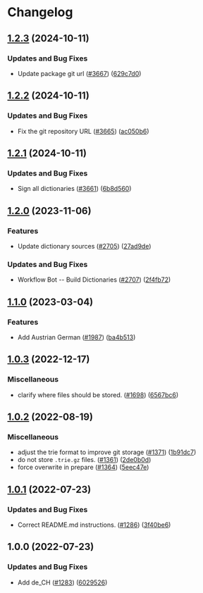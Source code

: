 # Changelog

## [1.2.3](https://github.com/khulnasoft/codetypo/compare/@codetypo/dict-de-ch@1.2.2...@codetypo/dict-de-ch@1.2.3) (2024-10-11)


### Updates and Bug Fixes

* Update package git url ([#3667](https://github.com/khulnasoft/codetypo/issues/3667)) ([629c7d0](https://github.com/khulnasoft/codetypo/commit/629c7d0a5e1bacad1d3874b1f8372edc3494ef97))

## [1.2.2](https://github.com/khulnasoft/codetypo/compare/@codetypo/dict-de-ch@1.2.1...@codetypo/dict-de-ch@1.2.2) (2024-10-11)


### Updates and Bug Fixes

* Fix the git repository URL ([#3665](https://github.com/khulnasoft/codetypo/issues/3665)) ([ac050b6](https://github.com/khulnasoft/codetypo/commit/ac050b697d57820109995e92fac5ccc32ced1723))

## [1.2.1](https://github.com/khulnasoft/codetypo/compare/@codetypo/dict-de-ch@1.2.0...@codetypo/dict-de-ch@1.2.1) (2024-10-11)


### Updates and Bug Fixes

* Sign all dictionaries ([#3661](https://github.com/khulnasoft/codetypo/issues/3661)) ([6b8d560](https://github.com/khulnasoft/codetypo/commit/6b8d560cf51a593458ce42bca415859f872cfc97))

## [1.2.0](https://github.com/khulnasoft/codetypo/compare/@codetypo/dict-de-ch@1.1.0...@codetypo/dict-de-ch@1.2.0) (2023-11-06)


### Features

* Update dictionary sources ([#2705](https://github.com/khulnasoft/codetypo/issues/2705)) ([27ad9de](https://github.com/khulnasoft/codetypo/commit/27ad9de120fc71bc1b9a2aacc4407c423aeee2fd))


### Updates and Bug Fixes

* Workflow Bot -- Build Dictionaries ([#2707](https://github.com/khulnasoft/codetypo/issues/2707)) ([2f4fb72](https://github.com/khulnasoft/codetypo/commit/2f4fb72ad0b370c78bdbc19f38ee6a452e767010))

## [1.1.0](https://github.com/khulnasoft/codetypo/compare/@codetypo/dict-de-ch@1.0.3...@codetypo/dict-de-ch@1.1.0) (2023-03-04)


### Features

* Add Austrian German ([#1987](https://github.com/khulnasoft/codetypo/issues/1987)) ([ba4b513](https://github.com/khulnasoft/codetypo/commit/ba4b5134d6832fc20e1e897df358e93554591958))

## [1.0.3](https://github.com/khulnasoft/codetypo/compare/@codetypo/dict-de-ch@1.0.2...@codetypo/dict-de-ch@1.0.3) (2022-12-17)


### Miscellaneous

* clarify where files should be stored. ([#1698](https://github.com/khulnasoft/codetypo/issues/1698)) ([6567bc6](https://github.com/khulnasoft/codetypo/commit/6567bc62130404cb32945bdcc3bf07316c839396))

## [1.0.2](https://github.com/khulnasoft/codetypo/compare/@codetypo/dict-de-ch@1.0.1...@codetypo/dict-de-ch@1.0.2) (2022-08-19)


### Miscellaneous

* adjust the trie format to improve git storage ([#1371](https://github.com/khulnasoft/codetypo/issues/1371)) ([1b91dc7](https://github.com/khulnasoft/codetypo/commit/1b91dc7ff869ca1d7ece87910da9adce12504085))
* do not store `.trie.gz` files. ([#1361](https://github.com/khulnasoft/codetypo/issues/1361)) ([2de0b0d](https://github.com/khulnasoft/codetypo/commit/2de0b0df4b8addfd69e2e6899c05f8b502799b7c))
* force overwrite in prepare ([#1364](https://github.com/khulnasoft/codetypo/issues/1364)) ([5eec47e](https://github.com/khulnasoft/codetypo/commit/5eec47e223f1dd6370fcbc3c1b6b0361c92bbddf))

## [1.0.1](https://github.com/khulnasoft/codetypo/compare/@codetypo/dict-de-ch@1.0.0...@codetypo/dict-de-ch@1.0.1) (2022-07-23)


### Updates and Bug Fixes

* Correct README.md instructions. ([#1286](https://github.com/khulnasoft/codetypo/issues/1286)) ([3f40be6](https://github.com/khulnasoft/codetypo/commit/3f40be691c1760ca812494944f9f6b3683ef2622))

## 1.0.0 (2022-07-23)


### Updates and Bug Fixes

* Add de_CH ([#1283](https://github.com/khulnasoft/codetypo/issues/1283)) ([6029526](https://github.com/khulnasoft/codetypo/commit/602952633d2b0b578513f6230f32634c57d68c41))
